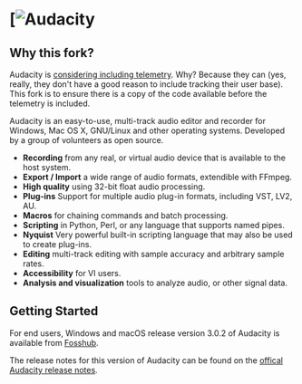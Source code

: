 [![Audacity](https://www.audacityteam.org)
=========================

## Why this fork?

Audacity is [considering including telemetry](https://github.com/audacity/audacity/pull/835). Why? Because they can (yes, really, they don't have a good reason to include tracking their user base). This fork is to ensure there is a copy of the code available before the telemetry is included.

Audacity is an easy-to-use, multi-track audio editor and recorder for Windows, Mac OS X, GNU/Linux and other operating systems. Developed by a group of volunteers as open source.

- **Recording** from any real, or virtual audio device that is available to the host system.
- **Export / Import** a wide range of audio formats, extendible with FFmpeg.
- **High quality** using 32-bit float audio processing.
- **Plug-ins** Support for multiple audio plug-in formats, including VST, LV2, AU.
- **Macros** for chaining commands and batch processing.
- **Scripting** in Python, Perl, or any language that supports named pipes.
- **Nyquist** Very powerful built-in scripting language that may also be used to create plug-ins.
- **Editing** multi-track editing with sample accuracy and arbitrary sample rates.
- **Accessibility** for VI users.
- **Analysis and visualization** tools to analyze audio, or other signal data.

## Getting Started

For end users, Windows and macOS release version 3.0.2 of Audacity is available from [Fosshub](https://www.fosshub.com/Audacity-old.html).

The release notes for this version of Audacity can be found on the [offical Audacity release notes](https://wiki.audacityteam.org/wiki/Release_Notes_3.0.2).
